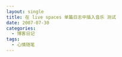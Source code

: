 ```yaml
---
layout: single
title: 在 live spaces 单篇日志中插入音乐 测试
date: 2007-07-30
categories:
  - 博客日记
tags:
  - 心情随笔
---
```


&nbsp;

